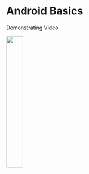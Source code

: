 # Android Basics
Demonstrating Video  
  
  
<img width="30%" src="https://user-images.githubusercontent.com/58392915/128491579-ac467192-af68-4adb-a36d-771def08b6c3.gif"/>
